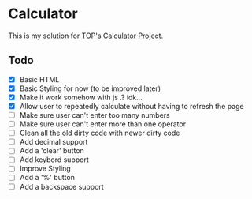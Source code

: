 # Calculator
This is my solution for [TOP's Calculator Project.](https://www.theodinproject.com/lessons/foundations-calculator)

## Todo
- [x] Basic HTML
- [x] Basic Styling for now (to be improved later)
- [x] Make it work somehow with js .? idk...
- [x] Allow user to repeatedly calculate without having to refresh the page
- [ ] Make sure user can't enter too many numbers
- [ ] Make sure user can't enter more than one operator
- [ ] Clean all the old dirty code with newer dirty code
- [ ] Add decimal support
- [ ] Add a 'clear' button
- [ ] Add keybord support
- [ ] Improve Styling
- [ ] Add a '%' button
- [ ] Add a backspace support